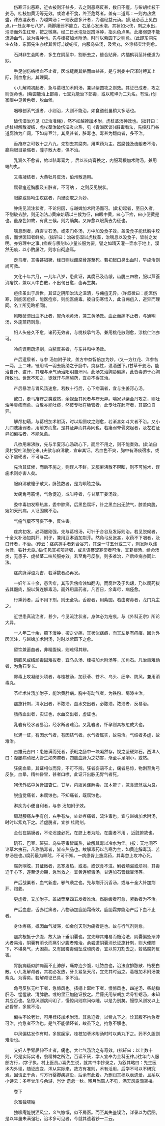 <!-- { "loadSidebar": true } -->
　　伤寒汗出恶寒，近衣被则汗益多，去之则恶寒反甚，数日不瘥。与柴胡桂枝干姜汤，桂枝加黄汤等无效。或谵语不食，终至危笃者。盖有二道焉：一则内热燃盛，津液溢表者，为越婢汤；一则表虚多汗者，为温经益元汤。(此证必舌上见白点。)一处女年七八岁，两脚痿弱不能立，右足心发水泡，其状如火伤，刺之水出，泡溃而外生红晕，按之微痛，经二日水泡及足跗浮肿，指头色点黑，此痿弱更不能流通血气，故为毒肿也。先与桂枝加术附汤，时时以紫圆下之则愈。(此即东洞先生衣钵，东郭先生亦续其传灯。)蝮蛇咬，内服乌头汤，及紫丸，外涂柿实汁则愈。

　　石淋非生会阴者，多生在阴茎中，割断去之，缝合贴膏，内插鹤羽茎补便道为妙。

　　手足创伤络喷血不止者，医或缝裁其络而血益甚，是与刺委中尺泽时缚其上际，则血愈出，其理同。

　　小儿解颅初起者，急与葛根加术附汤，兼以紫圆攻之则效。其证已成者，攻之则促命也。(紫圆能治上部毒，七宝丸能治下部毒，或以乾坤为二丸名。有理。)创家眼中见黄色者，脱血候。

　　咽喉创系气道者，小则治，大则不能治，如食道创虽稍大多活也。

　　破伤湿治方见《证治准绳》，然不如越婢加术附，虎杖茎汤神效也。(拙轩曰：虎杖根解散凝结，虎杖茎治破伤湿灸火热，见《青洲医谈》)脏毒看法，先控肛门谷道腐蚀为广阔，下如赤豆汁。其臭甚者，脏毒也。毒甚为翻肉者，多不治。

　　舌疳疗之可救十之八九，先割去其腐肉，用熏药为主。然腐蚀及齿龈者不治，癫痫眼目紧缩者，瞳子散大者，俱不治。

　　乳漏久不愈者，始以祛毒膏为 ，后以长肉膏换之，内服葛根加术附汤，兼用端的丸。

　　又毒凝结者，大黄牡丹皮汤，伯州散选用。

　　腐骨疽近胸腹及五脏者，不可纳 ， 之则反见脱状。

　　眼胞或唇吻生疙瘩者，向里面取之为妙。

　　肿疡见流注状者，不论何因，与越婢加术附汤而可。(此初起者，至日久者，不割破去脓，则无治法。)黄瘅始萌以三候为征，曰眼中黄，曰心下痞，曰小便黄是也。虽身色如故，有此三候，则为确矣。又瘅愈以眼黄去为征也。

　　喘息剧者，麻杏甘石汤，或麦门冬汤，方中加没食子效。盖没食子能祛胸中胶痰，而世医知者鲜矣。(拙轩曰：治破伤湿以虎杖茎，治喘息以没食子，皆翁之发明。亦穷理中之事。)痼疾与汞剂以小量长服为要，譬之如晴天灌一壶水于地上，漠然无痕，以小酌屡注，则水自彻底焉。

　　走马疳，其毒甚猖獗，经日则烂龈腐骨遂至死。若初起口臭出血时，早施治则尚可救。

　　文化十年六月，一儿年八岁，患此证，其腐已及齿龈，齿脱三四枚，服以芦荟消疳饮，兼以人中白散，不出旬日愈，齿再生矣。

　　痘疹虽出于后世，其证之阴阳治法之温清，与痈疽无异。(许叔微曰：能医伤寒，则能医痘疹，能医痘疹，则能医痈毒。彼自伤寒悟入，此自痈疽入，道异而理同。名工所见略相同)。

　　风眼破溃出血不止者，犀角地黄汤，兼三黄汤效。血止而痛不止者，与通明汤，外施蒸药则愈。

　　妇人头疮久不愈，诸药无效者，与桃核承气汤，兼用桃花散则愈，涂桃仁油亦可。

　　冷痢误用疏涤剂，白脓反甚者，与东井和中汤效。

　　产后遗尿者，与参 汤加附子效，盖方中益智倍加为妙。(又一方红花、洋参各一两，上二味，锉用鸢一羽去肠纳之于肠中，烧存性，温酒送下。)甘草干姜汤，能治自汗、盗汗，其理与承气汤治阳明自汗同，此汤又治胸胁偏痛，此皆毒迫于心胸所致也。世医不知之，徒就汗与痛施药，宜矣不得其治。

　　产后暴泄与胃风汤速愈。若数十行后，心下痞满者，宜与生姜泻心汤。

　　或曰，走马疳疔之类或然，余视至其死者与疔无异。喘家以紫金丹攻之，则吐浊唾臭痰而愈。白散亦能吐痰，然彼专吐在肺管者，此专吐在肺府者，其部位自异。

　　解颅初萌，与葛根加术附汤，时以紫圆攻之则愈，若渐甚如斗大者不治。又小儿四肢痿弱者，用前方而愈，是其证异而其毒同也。若痿弱脊骨突起者，及左右证异如偏枯者，不能急愈。

　　凡欲用麻沸散，先与半夏泻心汤疏心下，而后不用之，则不能奏效。(此法自奥村叟吐法脱化来。)夫欲与麻沸散，宜审其证。若血色不爽，胸中有滞痰宿水，或心下痞硬者，不可与之。

　　先治其证候，而后不施之，则误人不鲜。又服麻沸散不瞑眩，则不可施术，误施术则亦害人矣。

　　服麻沸散瞳子散大，脉弦数者，是为瞑眩之候。

　　发痫角弓筋惕，气急促迫，或叫呼者，与甘草干姜汤效。

　　委中毒初发寒热甚，委中肿痛，后黑色腐坏，针之黑血出无脓气，膝盖肉脱，宛如天刑病，人证固属不治。

　　气瘤气瘿不可妄下手，反生害。

　　痉病初发，必两腮刚强，先与葛根汤，可针于合谷及发际则治。若见脱候者，十全大补汤加荆芥、附子，兼用豆淋酒加荆芥。然角弓反张甚，水药不下咽者，及口开者，不治。(传云：痉病握手者刺合谷穴，其深一寸五分或二寸，刺发际以浅为佳，铁针尤良。)破伤风其初项背强，或言语謇涩寒栗者可治，宜葛根汤、续命汤类，无患子、虎杖茎二味煎服亦效。若至角弓反张，则多难治，产后痉病亦同此法。

　　痉病脉浮涩为吉，若浮数者必再发。

　　一妇年五十余，患舌疳，其形舌傍疳蚀如翻肉，而腐烂及于齿龈，乃以腐药拔去其翻肉，服以黄连解毒汤，而外用熏药者，凡百日，余毒尽，病痊愈。

　　行熏药者，后不用下剂，则无全功。舌疳者，用紫圆。若由霉毒者，龙门丸主之。

　　近世患真流注者，甚少，今见流注状者，身体必为疮痕，与《外科正宗》所论大异。

　　一人年二十余，腋下漫肿，按之少痛，其状似痞癖，而其左足有疮痕，因为外因流注，与越婢加术附汤，时时以紫圆下之愈。

　　留饮兼蓄血者，非精腹候，则难得其辨。

　　鹤膝风或结顽毒固难拔者，宜乌头汤、桂枝加术附汤等，加角石。凡治毒难动者，为角石专长。

　　霉毒上攻凝结头项者，与桂枝汤，加茯苓、苍术、乌头、细辛、防风，兼用消毒丸。

　　苓桂术甘汤加附子，能治黄胖病。胸中有动气者，为铁粉、蜀漆主治。

　　疝施针刺，清水出者，不脓溃。血水交出者，必脓溃。脓溃者，反易治。

　　肠痔血出者，实证也，水血交出者，虚证也。

　　乳岩有经水者易治，经水断者难治。又乳岩者，怀孕则其核忽成大也。

　　胀满一证，有因水气者，有因结气者。水气者属实，故易治。气结者多虚，故难治。

　　吉雄元吉曰：患胀满而死者，荼毗之肠中一块凝然存，视之坚硬如石。西洋人曰：腹胀病动胀大管生如肉瘤者，四肢血脉为之妨害，渐至手足削小，或然。

　　狂痫血晕，其证相似而异，不可不辨。狂者妄语不止，痫者易惊，物剧至角弓反张。血晕，精神昏冒，甚者口噤，此证汗出脉无胃气者死。

　　狗伤外贴中黄膏加杏仁、甘草，内服黄连解毒，加木鳖子，兼食蟾蜍脍为良。

　　脱疽觉痛者，未腐蚀也。不知痛者，既腐蚀也。

　　淋疾为小便自利者，与参 汤加附子效。

　　肩凝腰痛左手有创，右手有块，处处疼痛者，流注毒也。宜与越婢加术附汤，时时以紫丸下之。若虚脱者，宜参 桂附剂。

　　金创在膈膜者，不论迟速必死，在脐上者为险，在腹者不用 ，近脏腑故也。

　　矾石、巴豆、斑猫、乌头等毒皆属热，故解其毒以冷水为佳。(按：天地间不论草木虫石，凡称酷毒者，皆辛热品也。故解毒药以苦寒为主，如黄连解毒汤、苦参汤是也。)腐药最为瞑眩，不可不知。一病患臀上施腐药，其毒忽上攻冲心死。

　　腐药瞑眩，其证微者，恶寒发热，或渴，或饮食不进。剧者烦渴或烦闷，其毒迫于心下，遂至促命期，急当救之。宜黄连解毒汤，甘连加石膏绿豆汤等。

　　产后战栗者，血气新虚，邪气袭之也。先与荆芥沉香汤，或与十全大补加荆芥、炮姜。

　　更虚者，又加附子。盖战栗至四五发者难治。然脉缓者可愈，紧数者为不治。

　　产后血虚，舌赤烂痛者，八物汤加鹿胎霜奇效。鹿胎霜亦能治产后下血不止者。

　　身体疼痛，概因血气凝滞，如金创天刑为痛者是也。故与行气剂则愈。

　　疝病根抵于少腹，故大肠下垂阴囊也。宜先辨其难易而施治法，阴囊偏坠渐肿大者易治，阴囊有消长而痛引少腹者难治。余尝遭阴囊消长证施针刺，则大便随下，不堪臭气，大困矣。又有因霉毒偏坠成顽肉者，宜以剪刀割去之，若贴腐药反害。

　　胃脘痈疑似肺痈而不止肺部，痛亦连少腹，吐脓血也，治法宜排脓散、桔梗白散。小儿发解颅者，其初必发热，牙关紧急天吊，宜先其时治之。葛根加术附汤兼紫丸，为得矣。若解颅证已具，多不治。

　　角弓反张无吐下者，急惊风也。搐搦上窜吐下者，慢惊风也，四逆汤、柴胡抑肝汤、惺惺散、清脾散。或的里亚加随证投之。后藤氏用柴胡加龙骨牡蛎汤，未知其应否也。急惊风则病间明了，慢惊风则病间似睡，以是为别矣。慢惊风则发以上必昏冒，多属不治。

　　偏枯不论老壮，可用桂枝加术附汤。其急迫者，以紫丸下之。诊其腹不拘急者可治，拘急者不治也。是气不能循环者，故虽下之，拘急不解也。

　　中风偏枯发作有时，多属痫家，桂枝加苓术附汤时时以紫丸下之。药不久服则难治也。

　　又妇人手臂屈伸不止者，痫也，大七气汤治之有奇效。(拙轩曰：以上数十则，尽是实际实语，翁精神之所注，百读不厌，学人宜奉为金科玉律。)往年门人服部方行，(字子执。村上医员。)喜先生说，就其书中抄录之，为叙其略曰：先生医术内外理，随证应变，浑从实际来，故方有准则，术有活用，后学不可以不研究焉。因请正于余，时方行婴脚疾遽没，后余有此着。乃删润其稿以表遗爱，且系以小诗云：多年曾乐与余游，岂计 遗忽一秋。残月当窗人不见，满天风露滴空楼。

　　卷下

　　永富独啸庵

　　独啸庵能脱洒风尘，义气慷慨，似不屑医。而至其失鉴误治，详录以为后图。是以年虽未满强壮，治术多可见者，今就其遗着钞一二云。

